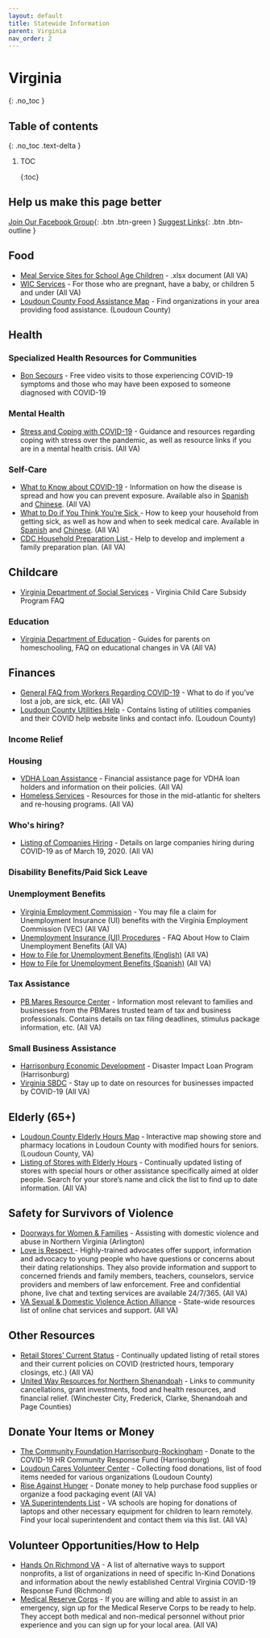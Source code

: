 ```yaml
---
layout: default
title: Statewide Information
parent: Virginia
nav_order: 2
---
```


# Virginia

{: .no\_toc }

## Table of contents

{: .no\_toc .text-delta }

1. TOC

   {:toc}

## Help us make this page better

 [Join Our Facebook Group](https://www.facebook.com/groups/coronawhatnow){: .btn .btn-green } [Suggest Links](https://docs.google.com/document/d/1ti3EjQEWDcRPWjwhSJAhfxl6BSuuW4n4rvzWRiswht0/edit?usp=sharing){: .btn .btn-outline }

## Food

* [Meal Service Sites for School Age Children](http://www.doe.virginia.gov/support/nutrition/approved-meal-sites.xlsx) - .xlsx document \(All VA\)
* [WIC Services](https://uwhr.org/files/galleries/WIC_COVID_Flyer.pdf) - For those who are pregnant, have a baby, or children 5 and under \(All VA\)
* [Loudoun County Food Assistance Map](https://loudoungis.maps.arcgis.com/apps/webappviewer/index.html?id=6ed1f163061c43afa43b0a5b45bed1ab) - Find organizations in your area providing food assistance. \(Loudoun County\)

## Health

### Specialized Health Resources for Communities

* [Bon Secours](https://blog.bonsecours.com/news/free-covid-19-video-visits/) - Free video visits to those experiencing COVID-19 symptoms and those who may have been exposed to someone diagnosed with COVID-19

### Mental Health

* [Stress and Coping with COVID-19](https://www.cdc.gov/coronavirus/2019-ncov/daily-life-coping/managing-stress-anxiety.html?CDC_AA_refVal=https%3A%2F%2Fwww.cdc.gov%2Fcoronavirus%2F2019-ncov%2Fprepare%2Fmanaging-stress-anxiety.html) - Guidance and resources regarding coping with stress over the pandemic, as well as resource links if you are in a mental health crisis. \(All VA\)

### Self-Care

* [What to Know about COVID-19](https://www.cdc.gov/coronavirus/2019-ncov/downloads/2019-ncov-factsheet.pdf) - Information on how the disease is spread and how you can prevent exposure.  Available also in [Spanish](https://www.cdc.gov/coronavirus/2019-ncov/downloads/2019-ncov-factsheet-sp.pdf) and [Chinese](https://www.cdc.gov/coronavirus/2019-ncov/downloads/2019-ncov-factsheet-chinese.pdf). \(All VA\)
* [What to Do if You Think You’re Sick ](https://www.cdc.gov/coronavirus/2019-ncov/downloads/sick-with-2019-nCoV-fact-sheet.pdf)- How to keep your household from getting sick, as well as how and when to seek medical care. Available in [Spanish](https://www.cdc.gov/coronavirus/2019-ncov/downloads/sick-with-2019-nCoV-fact-sheet-sp.pdf) and [Chinese](https://www.cdc.gov/coronavirus/2019-ncov/downloads/sick-with-2019-nCoV-fact-sheet-chinese.pdf). \(All VA\)
* [CDC Household Preparation List ](https://www.cdc.gov/coronavirus/2019-ncov/daily-life-coping/checklist-household-ready.html?CDC_AA_refVal=https%3A%2F%2Fwww.cdc.gov%2Fcoronavirus%2F2019-ncov%2Fcommunity%2Fhome%2Findex.html)- Help to develop and implement a family preparation plan. \(All VA\)

## Childcare

* [Virginia Department of Social Services](https://www.dss.virginia.gov/geninfo/files/FAQs-Virginia_Subsidy_Program.pdf) - Virginia Child Care Subsidy Program FAQ

### Education

* [Virginia Department of Education](http://www.doe.virginia.gov/support/health_medical/office/covid-19.shtml) - Guides for parents on homeschooling, FAQ on educational changes in VA \(All VA\)

## Finances

* [General FAQ from Workers Regarding COVID-19](https://www.governor.virginia.gov/media/governorvirginiagov/governor-of-virginia/pdf/Frequently-Asked-Questions-from-Workers-Regarding-COVID-19.pdf) - What to do if you’ve lost a job, are sick, etc. \(All VA\)
* [Loudoun County Utilities Help](https://www.loudoun.gov/5325/COVID-19-Utilities) - Contains listing of utilities companies and their COVID help website links and contact info. \(Loudoun County\)

### Income Relief

### Housing

* [VDHA Loan Assistance](https://www.vhda.com/about/Pages/VH-COVID19-FAQs.aspx) - Financial assistance page for VDHA loan holders and information on their policies. \(All VA\)
* [Homeless Services](https://www.voachesapeake.org/homeless) - Resources for those in the mid-atlantic for shelters and re-housing programs. \(All VA\)

### Who's hiring?

* [Listing of Companies Hiring](https://www.wric.com/news/local-news/need-a-job-these-places-are-hiring-during-covid-19/) - Details on large companies hiring during COVID-19 as of March 19, 2020. \(All VA\)

### Disability Benefits/Paid Sick Leave

### Unemployment Benefits

* [Virginia Employment Commission](http://www.vec.virginia.gov/node/11699) - You may file a claim for Unemployment Insurance \(UI\) benefits with the Virginia Employment Commission \(VEC\) \(All VA\)
* [Unemployment Insurance \(UI\) Procedures](https://www.vec.virginia.gov/sites/default/files/documents/Information-on-claims-related-to-layoff-March-2020.pdf) - FAQ About How to Claim Unemployment Benefits \(All VA\)
* [How to File for Unemployment Benefits \(English\)](https://uwhr.org/files/galleries/How_to_Apply_English_COVID-19_PDF.pdf) \(All VA\)
* [How to File for Unemployment Benefits \(Spanish\)](https://uwhr.org/files/galleries/How_to_Apply_Spanish_COVID-19_PDF.pdf) \(All VA\)

### Tax Assistance

* [PB Mares Resource Center](https://www.pbmares.com/covid-19-resource-center) - Information most relevant to families and businesses from the PBMares trusted team of tax and business professionals.  Contains details on tax filing deadlines, stimulus package information, etc. \(All VA\)

### Small Business Assistance

* [Harrisonburg Economic Development](https://harrisonburgdevelopment.com/incentives-financing-2/) - Disaster Impact Loan Program \(Harrisonburg\)
* [Virginia SBDC](http://www.valleysbdc.org/covid-19/) - Stay up to date on resources for businesses impacted by COVID-19 \(All VA\)

## Elderly \(65+\)

* [Loudoun County Elderly Hours Map](https://loudoungis.maps.arcgis.com/apps/webappviewer/index.html?id=9b8b074dfdd246e0a9fbfc85c0f3b4db) - Interactive map showing store and pharmacy locations in Loudoun County with modified hours for seniors. \(Loudoun County, VA\)
* [Listing of Stores with Elderly Hours](https://www.usatoday.com/story/money/2020/03/17/coronavirus-shopping-stores-introduce-time-for-vulnerable-elderly-pregnant/5074064002/) - Continually updated listing of stores with special hours or other assistance specifically aimed at older people.  Search for your store’s name and click the list to find up to date information. \(All VA\)

## Safety for Survivors of Violence

* [Doorways for Women & Families](https://www.doorwaysva.org/get-help/) - Assisting with domestic violence and abuse in Northern Virginia \(Arlington\)
* [Love is Respect ](https://www.loveisrespect.org/)- Highly-trained advocates offer support, information and advocacy to young people who have questions or concerns about their dating relationships. They also provide information and support to concerned friends and family members, teachers, counselors, service providers and members of law enforcement. Free and confidential phone, live chat and texting services are available 24/7/365. \(All VA\) 
* [VA Sexual & Domestic Violence Action Alliance](http://www.vsdvalliance.org/resources-helpayuda/get-help/?view=mobile) -  State-wide resources list of online chat services and support. \(All VA\) 

## Other Resources

* [Retail Stores’ Current Status](https://www.retaildive.com/news/tracking-retails-response-to-the-coronavirus/574216/) - Continually updated listing of retail stores and their current policies on COVID \(restricted hours, temporary closings, etc.\) \(All VA\)
* [United Way Resources for Northern Shenandoah](https://www.unitedwaynsv.org/COVID-19-Resources?fbclid=IwAR1yiwDcq0tg_0Tv5CgEyDq8w3ng2yE3gi_QbUuTb2pFtvqH6J-YftS4gqU) - Links to community cancellations, grant investments, food and health resources, and financial relief. \(Winchester City, Frederick, Clarke, Shenandoah and Page Counties\)

## Donate Your Items or Money

* [The Community Foundation Harrisonburg-Rockingham](https://www.tcfhr.org/covid-19/) - Donate to the COVID-19 HR Community Response Fund \(Harrisonburg\)
* [Loudoun Cares Volunteer Center](https://volunteer.loudouncares.org/need/detail/?need_id=508171) - Collecting food donations, list of food items needed for various organizations \(Loudoun County\) 
* [Rise Against Hunger](https://www.riseagainsthunger.org/#meettheneed) - Donate money to help purchase food supplies or organize a food packaging event \(All VA\)
* [VA Superintendents List](http://www.va-doeapp.com/PublicSchoolsByDivisions.aspx?w=true) - VA schools are hoping for donations of laptops and other necessary equipment for children to learn remotely.  Find your local superintendent and contact them via this list. \(All VA\)

## Volunteer Opportunities/How to Help

* [Hands On Richmond VA](https://www.handsonrva.org/inkind?) - A list of alternative ways to support nonprofits, a list of organizations in need of specific In-Kind Donations and information about the newly established Central Virginia COVID-19 Response Fund \(Richmond\)
* [Medical Reserve Corps](http://www.vdh.virginia.gov/mrc/) - If you are willing and able to assist in an emergency, sign up for the Medical Reserve Corps to be ready to help.  They accept both medical and non-medical personnel without prior experience and you can sign up for your local area. \(All VA\)

